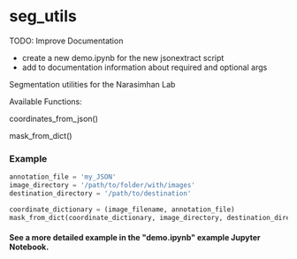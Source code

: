 # seg_utils

TODO: Improve Documentation
* create a new demo.ipynb for the new jsonextract script
* add to documentation information about required and optional args

Segmentation utilities for the Narasimhan Lab

Available Functions:

coordinates_from_json()

mask_from_dict()

### Example
```Python
annotation_file = 'my_JSON'
image_directory = '/path/to/folder/with/images'
destination_directory = '/path/to/destination'

coordinate_dictionary = (image_filename, annotation_file)
mask_from_dict(coordinate_dictionary, image_directory, destination_directory)

```
#### See a more detailed example in the "demo.ipynb" example Jupyter Notebook.
